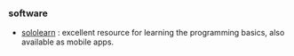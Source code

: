 ### software

- [sololearn](www.sololearn.com]) : excellent resource for learning the programming basics, also available as mobile apps.
